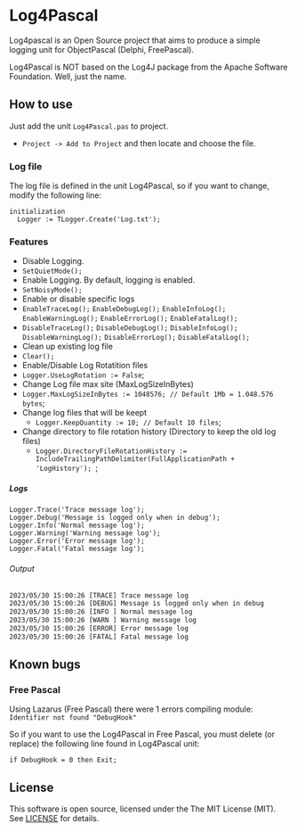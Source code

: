 # Log4Pascal

Log4pascal is an Open Source project that aims to produce a simple logging unit for ObjectPascal (Delphi, FreePascal).

Log4Pascal is NOT based on the Log4J package from the Apache Software Foundation. Well, just the name.

## How to use

Just add the unit `Log4Pascal.pas` to project.
  - ``Project -> Add to Project`` and then locate and choose the file.

### Log file

The log file is defined in the unit Log4Pascal, so if you want to change, modify the following line:

```delphi
initialization
  Logger := TLogger.Create('Log.txt');
```

### Features

 - Disable Logging.
  - `SetQuietMode();`
 - Enable Logging. By default, logging is enabled.
  - `SetNoisyMode();`
 - Enable or disable specific logs
  - `EnableTraceLog();` `EnableDebugLog();` `EnableInfoLog();` `EnableWarningLog();` `EnableErrorLog();` `EnableFatalLog();`
  - `DisableTraceLog();` `DisableDebugLog();` `DisableInfoLog();` `DisableWarningLog();` `DisableErrorLog();` `DisableFatalLog();`
 - Clean up existing log file
  - `Clear();`
 - Enable/Disable Log Rotatition files
  - `Logger.UseLogRotation := False`;
 - Change Log file max site (MaxLogSizeInBytes)
  - `Logger.MaxLogSizeInBytes := 1048576; // Default 1Mb = 1.048.576 bytes`;
- Change log files that will be keept
  - `Logger.KeepQuantity := 10; // Default 10 files`;
- Change directory to file rotation history (Directory to keep the old log files)
  - `Logger.DirectoryFileRotationHistory := IncludeTrailingPathDelimiter(FullApplicationPath + 'LogHistory'); `;
  
##### Logs

```delphi
Logger.Trace('Trace message log');
Logger.Debug('Message is logged only when in debug');
Logger.Info('Normal message log');
Logger.Warning('Warning message log');
Logger.Error('Error message log');
Logger.Fatal('Fatal message log');
```

###### Output

```txt
2023/05/30 15:00:26 [TRACE] Trace message log 
2023/05/30 15:00:26 [DEBUG] Message is logged only when in debug 
2023/05/30 15:00:26 [INFO ] Normal message log 
2023/05/30 15:00:26 [WARN ] Warning message log 
2023/05/30 15:00:26 [ERROR] Error message log 
2023/05/30 15:00:26 [FATAL] Fatal message log 
```

## Known bugs

### Free Pascal
Using Lazarus (Free Pascal) there were 1 errors compiling module:
`Identifier not found "DebugHook"`

So if you want to use the Log4Pascal in Free Pascal, you must delete (or replace) the following line found in Log4Pascal unit:
```Delphi
if DebugHook = 0 then Exit;
```

## License

This software is open source, licensed under the The MIT License (MIT). See [LICENSE](https://github.com/martinusso/log4pascal/blob/master/LICENSE) for details.
